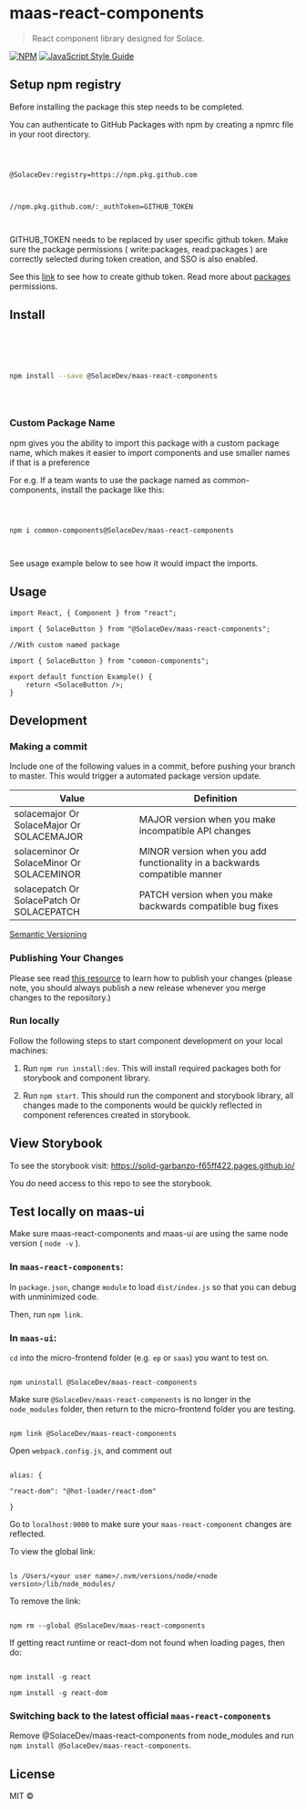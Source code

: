 # maas-react-components

> React component library designed for Solace.

[![NPM](https://img.shields.io/npm/v/maas-react-components.svg)](https://github.com/SolaceDev/maas-react-components/packages/944783) [![JavaScript Style Guide](https://img.shields.io/badge/code_style-standard-brightgreen.svg)](https://standardjs.com)

## Setup npm registry

Before installing the package this step needs to be completed.

You can authenticate to GitHub Packages with npm by creating a npmrc file in your root directory.

```



@SolaceDev:registry=https://npm.pkg.github.com



//npm.pkg.github.com/:_authToken=GITHUB_TOKEN



```

GITHUB_TOKEN needs to be replaced by user specific github token. Make sure the package permissions ( write:packages, read:packages ) are correctly selected during token creation, and SSO is also enabled.

See this [link](https://docs.github.com/en/github/authenticating-to-github/keeping-your-account-and-data-secure/creating-a-personal-access-token) to see how to create github token. Read more about [packages](https://docs.github.com/en/packages/learn-github-packages/about-permissions-for-github-packages) permissions.

## Install

```bash





npm install --save @SolaceDev/maas-react-components





```

### Custom Package Name

npm gives you the ability to import this package with a custom package name, which makes it easier to import components and use smaller names if that is a preference

For e.g. If a team wants to use the package named as common-components, install the package like this:

```



npm i common-components@SolaceDev/maas-react-components



```

See usage example below to see how it would impact the imports.

## Usage

```tsx
import React, { Component } from "react";

import { SolaceButton } from "@SolaceDev/maas-react-components";

//With custom named package

import { SolaceButton } from "common-components";

export default function Example() {
	return <SolaceButton />;
}
```

## Development

### Making a commit

Include one of the following values in a commit, before pushing your branch to master. This would trigger a automated package version update.

| Value                                     | Definition                                                                |
| ----------------------------------------- | ------------------------------------------------------------------------- |
| solacemajor Or SolaceMajor Or SOLACEMAJOR | MAJOR version when you make incompatible API changes                      |
| solaceminor Or SolaceMinor Or SOLACEMINOR | MINOR version when you add functionality in a backwards compatible manner |
| solacepatch Or SolacePatch Or SOLACEPATCH | PATCH version when you make backwards compatible bug fixes                |

[Semantic Versioning](https://semver.org/)

### Publishing Your Changes

Please see read [this resource](https://docs.github.com/en/repositories/releasing-projects-on-github/managing-releases-in-a-repository#creating-a-release) to learn how to publish your changes (please note, you should always publish a new release whenever you merge changes to the repository.)

### Run locally

Follow the following steps to start component development on your local machines:

1. Run `npm run install:dev`. This will install required packages both for storybook and component library.

2. Run `npm start`. This should run the component and storybook library, all changes made to the components would be quickly reflected in component references created in storybook.

## View Storybook

To see the storybook visit: https://solid-garbanzo-f65ff422.pages.github.io/

You do need access to this repo to see the storybook.

## Test locally on maas-ui

Make sure maas-react-components and maas-ui are using the same node version ( `node -v` ).

### In `maas-react-components`:

In `package.json`, change `module` to load `dist/index.js` so that you can debug with unminimized code.

Then, run `npm link`.

### In `maas-ui`:

`cd` into the micro-frontend folder (e.g. `ep` or `saas`) you want to test on.

```

npm uninstall @SolaceDev/maas-react-components

```

Make sure `@SolaceDev/maas-react-components` is no longer in the `node_modules` folder, then return to the micro-frontend folder you are testing.

```

npm link @SolaceDev/maas-react-components

```

Open `webpack.config.js`, and comment out

```

alias: {

"react-dom": "@hot-loader/react-dom"

}

```

Go to `localhost:9000` to make sure your `maas-react-component` changes are reflected.

To view the global link:

```

ls /Users/<your user name>/.nvm/versions/node/<node version>/lib/node_modules/

```

To remove the link:

```

npm rm --global @SolaceDev/maas-react-components

```

If getting react runtime or react-dom not found when loading pages, then do:

```

npm install -g react

npm install -g react-dom

```

### Switching back to the latest official `maas-react-components`

Remove @SolaceDev/maas-react-components from node_modules and run `npm install @SolaceDev/maas-react-components`.

## License

MIT © [](https://github.com/)
